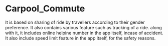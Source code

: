 # Carpool_Commute
It is based on sharing of ride by travellers according to their gender preference.
It also contains various feature such as tracking of a ride.
along with it, it includes online helpine number in the app itself, incase of accident.
It also include speed limit feature in the app itself, for the safety reasons.
